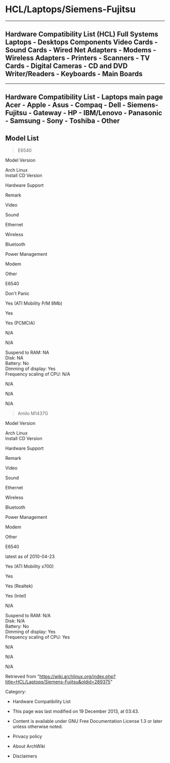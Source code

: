 HCL/Laptops/Siemens-Fujitsu
===========================

  --------------------------------------------------------------------------------------------------------------------------------------------------------------------------------------
  Hardware Compatibility List (HCL)
  Full Systems
  Laptops - Desktops
  Components
  Video Cards - Sound Cards - Wired Net Adapters - Modems - Wireless Adapters - Printers - Scanners - TV Cards - Digital Cameras - CD and DVD Writer/Readers - Keyboards - Main Boards
  --------------------------------------------------------------------------------------------------------------------------------------------------------------------------------------

  ----------------------------------------------------------------------------------------------------------------------------------
  Hardware Compatibility List - Laptops main page
  Acer - Apple - Asus - Compaq - Dell - Siemens-Fujitsu - Gateway - HP - IBM/Lenovo - Panasonic - Samsung - Sony - Toshiba - Other
  ----------------------------------------------------------------------------------------------------------------------------------

Model List
----------

> E6540

Model Version

Arch Linux   
Install CD Version  

Hardware Support

Remark

Video

Sound

Ethernet

Wireless

Bluetooth

Power Management

Modem

Other

E6540

Don't Panic

Yes (ATI Mobility P/M 8Mb)

Yes

Yes (PCMCIA)

N/A

N/A

Suspend to RAM: NA  
Disk: NA  
Battery: No  
Dimming of display: Yes  
Frequency scaling of CPU: N/A

N/A

N/A

N/A

> Amilo M1437G

Model Version

Arch Linux   
Install CD Version  

Hardware Support

Remark

Video

Sound

Ethernet

Wireless

Bluetooth

Power Management

Modem

Other

E6540

latest as of 2010-04-23

Yes (ATI Mobility x700)

Yes

Yes (Realtek)

Yes (Intel)

N/A

Suspend to RAM: N/A   
Disk: N/A   
Battery: No  
Dimming of display: Yes  
Frequency scaling of CPU: Yes

N/A

N/A

N/A

Retrieved from
"https://wiki.archlinux.org/index.php?title=HCL/Laptops/Siemens-Fujitsu&oldid=289375"

Category:

-   Hardware Compatibility List

-   This page was last modified on 19 December 2013, at 03:43.
-   Content is available under GNU Free Documentation License 1.3 or
    later unless otherwise noted.
-   Privacy policy
-   About ArchWiki
-   Disclaimers
